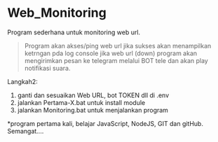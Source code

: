 # Web_Monitoring

Program sederhana untuk monitoring web url.
> Program akan akses/ping web url
> jika sukses akan menampilkan ketrngan pda log console
> jika web url (down) program akan mengirimkan pesan ke telegram melalui BOT tele dan akan play notifikasi suara.


Langkah2:
1. ganti dan sesuaikan Web URL, bot TOKEN dll di .env
2. jalankan Pertama-X.bat untuk install module
3. jalankan Monitoring.bat untuk menjalankan program


*program pertama kali, belajar JavaScript, NodeJS, GIT dan gitHub. Semangat....
